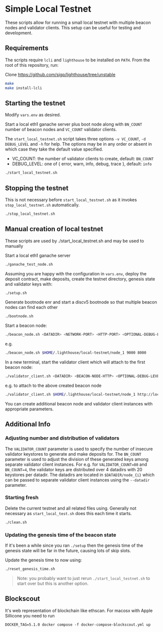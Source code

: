 # Simple Local Testnet

These scripts allow for running a small local testnet with multiple beacon nodes and validator clients.
This setup can be useful for testing and development.

## Requirements

The scripts require `lcli` and `lighthouse` to be installed on `PATH`. From the
root of this repository, run:

Clone https://github.com/sigp/lighthouse/tree/unstable
```bash
make
make install-lcli
```

## Starting the testnet

Modify `vars.env` as desired.

Start a local eth1 ganache server plus boot node along with `BN_COUNT`
number of beacon nodes and `VC_COUNT` validator clients.

The `start_local_testnet.sh` script takes three options `-v VC_COUNT`, `-d DEBUG_LEVEL` and `-h` for help.
The options may be in any order or absent in which case they take the default value specified.
- VC_COUNT: the number of validator clients to create, default: `BN_COUNT`
- DEBUG_LEVEL: one of { error, warn, info, debug, trace }, default: `info`


```bash
./start_local_testnet.sh
```

## Stopping the testnet

This is not necessary before `start_local_testnet.sh` as it invokes `stop_local_testnet.sh` automatically.
```bash
./stop_local_testnet.sh
```

## Manual creation of local testnet

These scripts are used by ./start_local_testnet.sh and may be used to manually

Start a local eth1 ganache server
```bash
./ganache_test_node.sh
```

Assuming you are happy with the configuration in `vars.env`, deploy the deposit contract, make deposits,
create the testnet directory, genesis state and validator keys with:

```bash
./setup.sh
```

Generate bootnode enr and start a discv5 bootnode so that multiple beacon nodes can find each other
```bash
./bootnode.sh
```

Start a beacon node:

```bash
./beacon_node.sh <DATADIR> <NETWORK-PORT> <HTTP-PORT> <OPTIONAL-DEBUG-LEVEL>
```
e.g.
```bash
./beacon_node.sh $HOME/.lighthouse/local-testnet/node_1 9000 8000
```

In a new terminal, start the validator client which will attach to the first
beacon node:

```bash
./validator_client.sh <DATADIR> <BEACON-NODE-HTTP> <OPTIONAL-DEBUG-LEVEL>
```
e.g. to attach to the above created beacon node
```bash
./validator_client.sh $HOME/.lighthouse/local-testnet/node_1 http://localhost:8000
```

You can create additional beacon node and validator client instances with appropriate parameters.

## Additional Info

### Adjusting number and distribution of validators
The `VALIDATOR_COUNT` parameter is used to specify the number of insecure validator keystores to generate and make deposits for.
The `BN_COUNT` parameter is used to adjust the division of these generated keys among separate validator client instances.
For e.g. for `VALIDATOR_COUNT=80` and `BN_COUNT=4`, the validator keys are distributed over 4 datadirs with 20 keystores per datadir. The datadirs are located in `$DATADIR/node_{i}` which can be passed to separate validator client
instances using the `--datadir` parameter.

### Starting fresh

Delete the current testnet and all related files using. Generally not necessary as `start_local_test.sh` does this each time it starts.

```bash
./clean.sh
```

### Updating the genesis time of the beacon state

If it's been a while since you ran `./setup` then the genesis time of the
genesis state will be far in the future, causing lots of skip slots.

Update the genesis time to now using:

```bash
./reset_genesis_time.sh
```

> Note: you probably want to just rerun `./start_local_testnet.sh` to start over
> but this is another option.

## Blockscout

It's web representation of blockchain like ethscan.
For macosx with Apple Sillicone you need to run

```
DOCKER_TAG=5.1.0 docker compose -f docker-compose-blockscout.yml up
```
